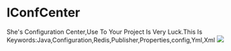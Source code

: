 # IConfCenter
She's Configuration Center,Use To Your Project Is Very Luck.This Is Keywords:Java,Configuration,Redis,Publisher,Properties,config,Yml,Xml
<img src='https://files.cnblogs.com/files/wangrudong003/shenniu02.gif'/>
